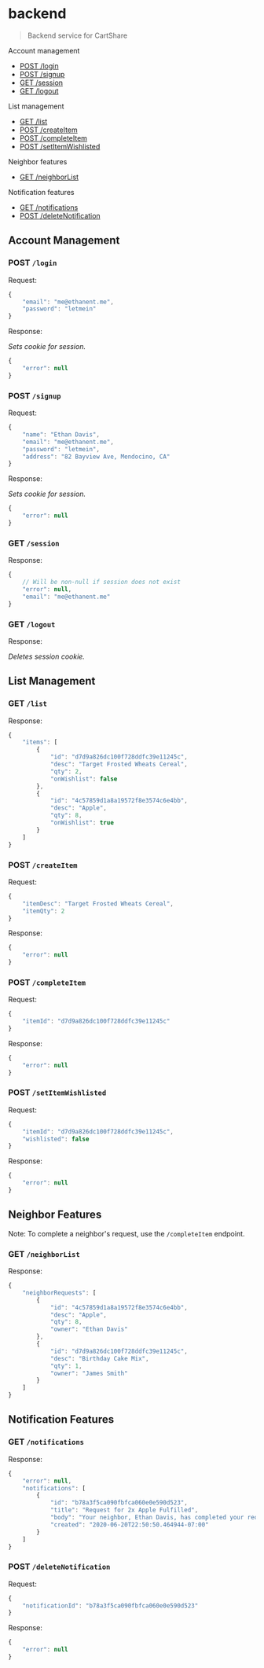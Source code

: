 # backend
> Backend service for CartShare

Account management
- [POST /login](#post-login)
- [POST /signup](#post-signup)
- [GET /session](#get-session)
- [GET /logout](#get-logout)

List management
- [GET /list](#get-list)
- [POST /createItem](#post-createitem)
- [POST /completeItem](#post-completeitem)
- [POST /setItemWishlisted](#post-setitemwishlisted)

Neighbor features
- [GET /neighborList](#get-neighborlist)

Notification features
- [GET /notifications](#get-notifications)
- [POST /deleteNotification](#post-deletenotification)

## Account Management

### POST `/login`

Request:

```js
{
	"email": "me@ethanent.me",
	"password": "letmein"
}
```

Response:

*Sets cookie for session.*

```js
{
	"error": null
}
```

### POST `/signup`

Request:

```js
{
	"name": "Ethan Davis",
	"email": "me@ethanent.me",
	"password": "letmein",
	"address": "82 Bayview Ave, Mendocino, CA"
}
```

Response:

*Sets cookie for session.*

```js
{
	"error": null
}
```

### GET `/session`

Response:

```js
{
	// Will be non-null if session does not exist
	"error": null,
	"email": "me@ethanent.me"
}
```

### GET `/logout`

Response:

*Deletes session cookie.*

## List Management

### GET `/list`

Response:

```js
{
	"items": [
		{
			"id": "d7d9a826dc100f728ddfc39e11245c",
			"desc": "Target Frosted Wheats Cereal",
			"qty": 2,
			"onWishlist": false
		},
		{
			"id": "4c57859d1a8a19572f8e3574c6e4bb",
			"desc": "Apple",
			"qty": 8,
			"onWishlist": true
		}
	]
}
```

### POST `/createItem`

Request:

```js
{
	"itemDesc": "Target Frosted Wheats Cereal",
	"itemQty": 2
}
```

Response:

```js
{
	"error": null
}
```

### POST `/completeItem`

Request:

```js
{
	"itemId": "d7d9a826dc100f728ddfc39e11245c"
}
```

Response:

```js
{
	"error": null
}
```

### POST `/setItemWishlisted`

Request:

```js
{
	"itemId": "d7d9a826dc100f728ddfc39e11245c",
	"wishlisted": false
}
```

Response:

```js
{
	"error": null
}
```

## Neighbor Features

Note: To complete a neighbor's request, use the `/completeItem` endpoint.

### GET `/neighborList`

Response:

```js
{
	"neighborRequests": [
		{
			"id": "4c57859d1a8a19572f8e3574c6e4bb",
			"desc": "Apple",
			"qty": 8,
			"owner": "Ethan Davis"
		},
		{
			"id": "d7d9a826dc100f728ddfc39e11245c",
			"desc": "Birthday Cake Mix",
			"qty": 1,
			"owner": "James Smith"
		}
	]
}
```

## Notification Features

### GET `/notifications`

Response:

```js
{
	"error": null,
	"notifications": [
		{
			"id": "b78a3f5ca090fbfca060e0e590d523",
			"title": "Request for 2x Apple Fulfilled",
			"body": "Your neighbor, Ethan Davis, has completed your request.",
			"created": "2020-06-20T22:50:50.464944-07:00"
		}
	]
}
```

### POST `/deleteNotification`

Request:

```js
{
	"notificationId": "b78a3f5ca090fbfca060e0e590d523"
}
```
Response:

```js
{
	"error": null
}
```